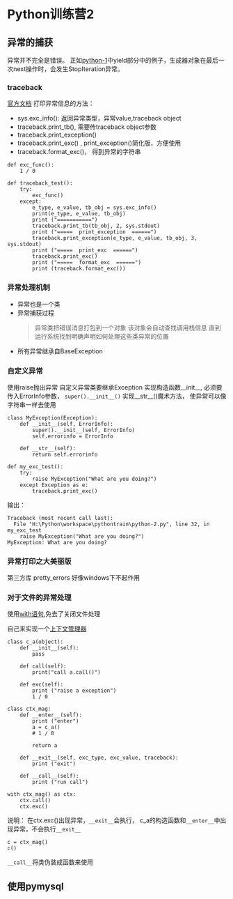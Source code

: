 # Python训练营2

## 异常的捕获
异常并不完全是错误。
正如[python-1](../python-1/python-1.md)中yield部分中的例子，生成器对象在最后一次next操作时，会发生StopIteration异常。

### traceback
[官方文档](https://docs.python.org/zh-cn/3.8/library/traceback.html)
打印异常信息的方法：
+ sys.exc_info(): 返回异常类型，异常value,traceback object
+ traceback.print_tb(), 需要传traceback object参数
+ traceback.print_exception()
+ traceback.print_exc() , print_exception()简化版，方便使用
+ traceback.format_exc()， 得到异常的字符串

```
def exc_func():
    1 / 0

def traceback_test():
    try:
        exc_func()
    except:
        e_type, e_value, tb_obj = sys.exc_info()
        print(e_type, e_value, tb_obj)
        print ("===========")
        traceback.print_tb(tb_obj, 2, sys.stdout)
        print ("=====  print_exception  ======")
        traceback.print_exception(e_type, e_value, tb_obj, 3, sys.stdout)
        print ("=====  print_exc  ======")
        traceback.print_exc()
        print ("=====  format_exc  ======")
        print (traceback.format_exc())
```
### 异常处理机制
* 异常也是一个类
* 异常捕获过程
  > 异常类把错误消息打包到一个对象
  > 该对象会自动查找调用栈信息
  > 直到运行系统找到明确声明如何处理这些类异常的位置
* 所有异常继承自BaseException

### 自定义异常
使用raise抛出异常
自定义异常类要继承Exception
实现构造函数__init__, 必须要传入ErrorInfo参数，
`super().__init__()`
实现__str__()魔术方法， 使异常可以像字符串一样去使用
```
class MyException(Exception):
    def __init__(self, ErrorInfo):
        super().__init__(self, ErrorInfo)
        self.errorinfo = ErrorInfo

    def __str__(self):
        return self.errorinfo

def my_exc_test():
    try:
        raise MyException("What are you doing?")
    except Exception as e:
        traceback.print_exc()
```
输出：
```
Traceback (most recent call last):
  File "H:\Python\workspace\pythontrain\python-2.py", line 32, in my_exc_test
    raise MyException("What are you doing?")
MyException: What are you doing?
```

### 异常打印之大美丽版
第三方库 pretty_errors
好像windows下不起作用

### 对于文件的异常处理
使用[with语句](https://docs.python.org/zh-cn/3/reference/compound_stmts.html#the-with-statement),免去了关闭文件处理

自己来实现一个[上下文管理器](https://docs.python.org/zh-cn/3/reference/datamodel.html#context-managers)
```
class c_a(object):
    def __init__(self):
        pass

    def call(self):
        print("call a.call()")

    def exc(self):
        print ("raise a exception")
        1 / 0

class ctx_mag:
    def __enter__(self):
        print ("enter")
        a = c_a()
        # 1 / 0
        
        return a
        
    def __exit__(self, exc_type, exc_value, traceback):
        print ("exit")

    def __call__(self):
        print ("run call")

with ctx_mag() as ctx:
    ctx.call()
    ctx.exc()
```
说明： 在ctx.exc()出现异常，`__exit__`会执行， c_a的构造函数和`__enter__`中出现异常，不会执行`__exit__`

```
c = ctx_mag()
c()
```
`__call__`将类伪装成函数来使用


## 使用pymysql
